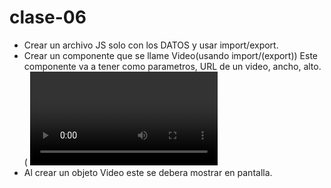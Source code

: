 # clase-06

* Crear un archivo JS solo con los DATOS y usar import/export.
* Crear un componente que se llame Video(usando import/(export))
Este componente va a tener como parametros, URL de un video, ancho, alto. ( <video> https://www.w3schools.com/tags/tag_video.asp)
* Al crear un objeto Video este se debera mostrar en pantalla.